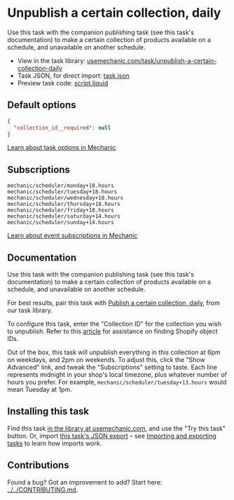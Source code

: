 # Unpublish a certain collection, daily

Use this task with the companion publishing task (see this task's documentation) to make a certain collection of products available on a schedule, and unavailable on another schedule.

* View in the task library: [usemechanic.com/task/unpublish-a-certain-collection-daily](https://usemechanic.com/task/unpublish-a-certain-collection-daily)
* Task JSON, for direct import: [task.json](../../tasks/unpublish-a-certain-collection-daily.json)
* Preview task code: [script.liquid](./script.liquid)

## Default options

```json
{
  "collection_id__required": null
}
```

[Learn about task options in Mechanic](https://docs.usemechanic.com/article/471-task-options)

## Subscriptions

```liquid
mechanic/scheduler/monday+18.hours
mechanic/scheduler/tuesday+18.hours
mechanic/scheduler/wednesday+18.hours
mechanic/scheduler/thursday+18.hours
mechanic/scheduler/friday+18.hours
mechanic/scheduler/saturday+14.hours
mechanic/scheduler/sunday+14.hours
```

[Learn about event subscriptions in Mechanic](https://docs.usemechanic.com/article/408-subscriptions)

## Documentation

Use this task with the companion publishing task (see this task's documentation) to make a certain collection of products available on a schedule, and unavailable on another schedule.

For best results, pair this task with [Publish a certain collection, daily](https://usemechanic.com/task/publish-a-certain-collection-daily), from our task library.

To configure this task, enter the "Collection ID" for the collection you wish to unpublish. Refer to this [article](https://docs.usemechanic.com/article/360-how-do-i-find-an-id-for-a-product-collection-order-or-something-else) for assistance on finding Shopify object IDs.

Out of the box, this task will unpublish everything in this collection at 6pm on weekdays, and 2pm on weekends. To adjust this, click the "Show Advanced" link, and tweak the "Subscriptions" setting to taste. Each line represents midnight in your shop's local timezone, plus whatever number of hours you prefer. For example, `mechanic/scheduler/tuesday+13.hours` would mean Tuesday at 1pm.

## Installing this task

Find this task [in the library at usemechanic.com](https://usemechanic.com/task/unpublish-a-certain-collection-daily), and use the "Try this task" button. Or, import [this task's JSON export](../../tasks/unpublish-a-certain-collection-daily.json) – see [Importing and exporting tasks](https://docs.usemechanic.com/article/505-importing-and-exporting-tasks) to learn how imports work.

## Contributions

Found a bug? Got an improvement to add? Start here: [../../CONTRIBUTING.md](../../CONTRIBUTING.md).
